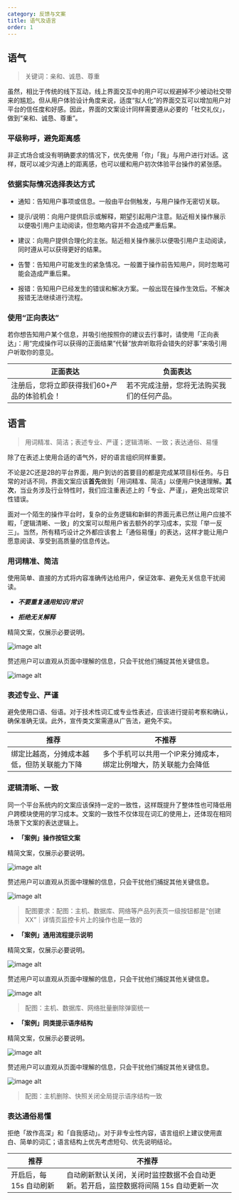 ```yaml
---
category: 反馈与文案
title: 语气及语言
order: 1
---
```


## 语气

> 关键词：亲和、诚恳、尊重

虽然，相比于传统的线下互动，线上界面交互中的用户可以规避掉不少被动社交带来的尴尬。但从用户体验设计角度来说，适度“拟人化”的界面交互可以增加用户对平台的信任度和好感。因此，界面的文案设计同样需要遵从必要的「社交礼仪」，做到“亲和、诚恳、尊重”。

### 平级称呼，避免距离感

非正式场合或没有明确要求的情况下，优先使用「你」「我」与用户进行对话。这样，既可以减少沟通上的距离感，也可以缓和用户初次体验平台操作的紧张感。

### 依据实际情况选择表达方式

- 通知：告知用户事项或信息。一般由平台侧触发，与用户操作无密切关联。

- 提示/说明：向用户提供启示或解释，期望引起用户注意。贴近相关操作展示以便吸引用户主动阅读，但忽略内容并不会造成严重后果。

- 建议：向用户提供合理化的主张。贴近相关操作展示以便吸引用户主动阅读，同时遵从可以获得更好的结果。

- 告警：告知用户可能发生的紧急情况。一般置于操作前告知用户，同时忽略可能会造成严重后果。

- 报错：告知用户已经发生的错误和解决方案。一般出现在操作生效后。不解决报错无法继续进行流程。

  

### 使用“正向表达”

若你想告知用户某个信息，并吸引他按照你的建议去行事时，请使用「正向表达」：用“完成操作可以获得的正面结果”代替“放弃听取将会错失的好事”来吸引用户听取你的意见。

| 正面表达                                    | 负面表达                                   |
| ------------------------------------------- | ------------------------------------------ |
| 注册后，您将立即获得我们60+产品的体验机会！ | 若不完成注册，您将无法购买我们的任何产品。 |



## 语言

> 用词精准、简洁；表述专业、严谨；逻辑清晰、一致；表达通俗、易懂

除了在表述上使用合适的语气外，好的语言组织同样重要。

不论是2C还是2B的平台界面，用户到访的首要目的都是完成某项目标任务。与日常的对话不同，界面文案应该**首先**做到「用词精准、简洁」以便用户快速理解。**其次**，当业务涉及行业特性时，我们应注重表述上的「专业、严谨」，避免出现常识性错误。

面对一个陌生的操作平台时，复杂的业务逻辑和新鲜的界面元素已然让用户应接不暇，「逻辑清晰、一致」的文案可以帮用户省去额外的学习成本，实现「举一反三」。当然，所有精巧设计之外都应该套上「通俗易懂」的表达，这样才能让用户愿意阅读、享受到高质量的信息传达。

### 用词精准、简洁

使用简单、直接的方式将内容准确传达给用户，保证效率、避免无关信息干扰阅读。

- ***不要重复通用知识/常识***

- ***拒绝无关解释***

<div class="u-md-flex-without-bg">
   <div class="u-md-mr24">
      <p><i class="u-md-suggested"></i>精简文案，仅展示必要说明。</p>
      <img src="https://www-s.ucloud.cn/2022/11/37c19b3c993649b0e128f5c00e1d1093_1668154085132.png" alt="image alt" title="desc" loading="lazy" />
   </div>
   <div>
      <p><i class="u-md-not-suggested"></i>赘述用户可以直观从页面中理解的信息，只会干扰他们捕捉其他关键信息。</p>
      <img src="https://www-s.ucloud.cn/2022/11/c7695f39bf39a65183dd45eaf52f8863_1668154085126.png" alt="image alt" title="desc" loading="lazy" />
   </div>
</div>



### 表述专业、严谨

避免使用口语、俗语。对于技术性词汇或专业性表述，应该进行提前考察和确认，确保准确无误。此外，宣传类文案需遵从广告法，避免不实。

| 推荐                                       | 不推荐                                                       |
| ------------------------------------------ | ------------------------------------------------------------ |
| 绑定比越高，分摊成本越低，但防关联能力下降 | 多个手机可以共用一个IP来分摊成本，绑定比例增大，防关联能力会降低 |




### 逻辑清晰、一致

同一个平台系统内的文案应该保持一定的一致性，这样既提升了整体性也可降低用户跨模块使用的学习成本。文案的一致性不仅体现在词汇的使用上，还体现在相同场景下文案的表达逻辑上。

- **「案例」操作按钮文案**

<div class="u-md-flex-without-bg">
   <div class="u-md-mr24">
      <p><i class="u-md-suggested"></i>精简文案，仅展示必要说明。</p>
      <img src="https://www-s.ucloud.cn/2022/11/37c19b3c993649b0e128f5c00e1d1093_1668154085132.png" alt="image alt" title="desc" loading="lazy" />
   </div>
   <div>
      <p><i class="u-md-not-suggested"></i>赘述用户可以直观从页面中理解的信息，只会干扰他们捕捉其他关键信息。</p>
      <img src="https://www-s.ucloud.cn/2022/11/c7695f39bf39a65183dd45eaf52f8863_1668154085126.png" alt="image alt" title="desc" loading="lazy" />
   </div>
</div>



> 配图要求：配图：主机、数据库、网络等产品列表页一级按钮都是“创建XX”｜详情页监控卡片上的操作也是一致的

- **「案例」通用流程提示说明**

<div class="u-md-flex-without-bg">
   <div class="u-md-mr24">
      <p><i class="u-md-suggested"></i>精简文案，仅展示必要说明。</p>
      <img src="https://www-s.ucloud.cn/2022/11/37c19b3c993649b0e128f5c00e1d1093_1668154085132.png" alt="image alt" title="desc" loading="lazy" />
   </div>
   <div>
      <p><i class="u-md-not-suggested"></i>赘述用户可以直观从页面中理解的信息，只会干扰他们捕捉其他关键信息。</p>
      <img src="https://www-s.ucloud.cn/2022/11/c7695f39bf39a65183dd45eaf52f8863_1668154085126.png" alt="image alt" title="desc" loading="lazy" />
   </div>
</div>



> 配图：主机、数据库、网络批量删除弹窗统一

- **「案例」同类提示语序结构**

<div class="u-md-flex-without-bg">
   <div class="u-md-mr24">
      <p><i class="u-md-suggested"></i>精简文案，仅展示必要说明。</p>
      <img src="https://www-s.ucloud.cn/2022/11/37c19b3c993649b0e128f5c00e1d1093_1668154085132.png" alt="image alt" title="desc" loading="lazy" />
   </div>
   <div>
      <p><i class="u-md-not-suggested"></i>赘述用户可以直观从页面中理解的信息，只会干扰他们捕捉其他关键信息。</p>
      <img src="https://www-s.ucloud.cn/2022/11/c7695f39bf39a65183dd45eaf52f8863_1668154085126.png" alt="image alt" title="desc" loading="lazy" />
   </div>
</div>



> 配图：主机删除、快照关闭全局提示语序结构一致



### 表达通俗易懂

拒绝「故作高深」和「自我感动」。对于非专业性内容，语言组织上建议使用直白、简单的词汇；语言结构上优先考虑短句、优先说明结论。

| 推荐                    | 不推荐                                                       |
| ----------------------- | ------------------------------------------------------------ |
| 开启后，每 15s 自动刷新 | 自动刷新默认关闭，关闭时监控数据不会自动更新。若开启，监控数据将间隔 15s 自动更新一次 |

